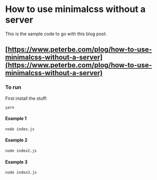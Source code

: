 # How to use minimalcss without a server

This is the sample code to go with this blog post:

## [https://www.peterbe.com/plog/how-to-use-minimalcss-without-a-server](https://www.peterbe.com/plog/how-to-use-minimalcss-without-a-server)

### To run

First install the stuff:

```
yarn
```

#### Example 1

```
node index.js
```

#### Example 2

```
node index2.js
```

#### Example 3

```
node index3.js
```
